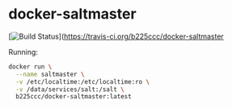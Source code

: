 # docker-saltmaster

[![Build Status](https://travis-ci.org/b225ccc/docker-saltmaster.svg?branch=master)](https://travis-ci.org/b225ccc/docker-saltmaster

Running:

~~~ sh
docker run \
  --name saltmaster \
  -v /etc/localtime:/etc/localtime:ro \
  -v /data/services/salt:/salt \
  b225ccc/docker-saltmaster:latest
~~~

